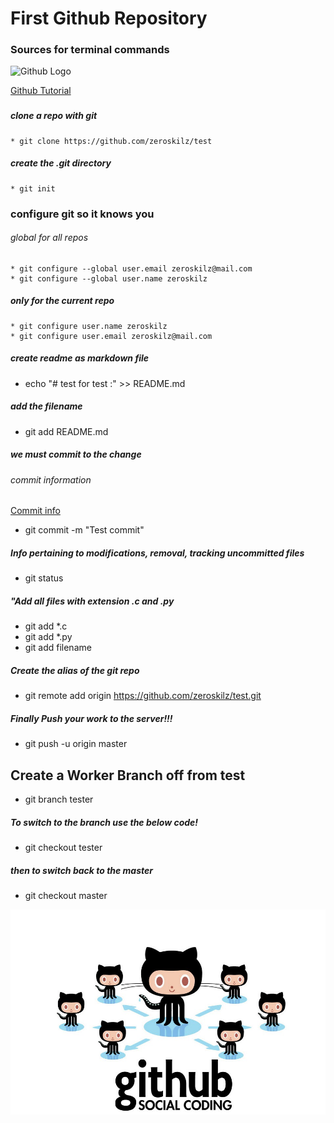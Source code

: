 # First Github Repository
### Sources for terminal commands
![Github Logo](images)

[Github Tutorial](https://git-scm.com/book/en/v2/Git-Basics-Recording-Changes-to-the-Repository)



### 
<!--!"*"[RESERVED FOR MD ATTRIBUTES"*"] -->
<!--![Github $main{Rulz}]( " ")
![Github Logo]("lorem")
###### headers 1-6
-->
 
##### clone a repo with git 
    * git clone https://github.com/zeroskilz/test

##### create the .git directory
    * git init

### configure git so it knows you
###### global for all repos
    * git configure --global user.email zeroskilz@mail.com
    * git configure --global user.name zeroskilz

##### only for the current repo
    * git configure user.name zeroskilz
    * git configure user.email zeroskilz@mail.com

##### create readme as markdown file
   *  echo "# test for test :" >> README.md
##### add the filename
   * git add README.md
##### we must commit to the change
###### commit information 
[Commit info](https://git-scm.com/docs/git-commit)
   * git commit -m "Test  commit"
##### Info pertaining to modifications, removal, tracking uncommitted files  
   * git status

##### "Add all files with extension .c and .py
   * git add *.c
   * git add *.py
   * git add filename


##### Create the alias of the git repo 
   * git remote add origin https://github.com/zeroskilz/test.git
##### Finally Push your work to the server!!! 
   * git push -u origin master
  
## Create a Worker Branch off from test
   * git branch tester
##### To switch to the branch use the below code!
   * git checkout tester
##### then to switch back to the master
   * git checkout master




![Github Logo](https://github.com/zeroskilz/test/blob/master/images.duckduckgo.com.jpeg "Social Coding")

<!-- finito -->


